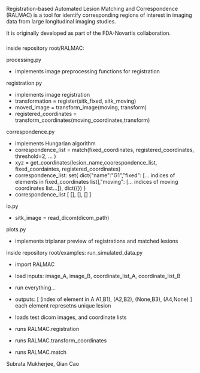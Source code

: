 Registration-based Automated Lesion Matching and Correspondence (RALMAC) is a tool for identify corresponding regions of interest in imaging data from large longitudinal imaging studies. 

It is originally developed as part of the FDA-Novartis collaboration.

##### 

inside repository root/RALMAC:

processing.py
* implements image preprocessing functions for registration

registration.py
* implements image registration
* transformation = register(sitk_fixed, sitk_moving)
* moved_image = transform_image(moving, transform)
* registered_coordinates = transform_coordinates(moving_coordinates,transform)

correspondence.py
* implements Hungarian algorithm
* correspondence_list = match(fixed_coordinates, registered_coordinates, threshold=2, ... )
* xyz = get_coordinates(lesion_name,coorespondence_list, fixed_coordaintes, registered_coordinates)
* correspondence_list: set{ dict{"name":"G1","fixed": [... indices of elements in fixed_coordinates list],"moving": [... indices of moving coordinates list...]}, dict({}) }
* correspondence_list [ [], [], [] ]

io.py
* sitk_image = read_dicom(dicom_path)

plots.py
* implements triplanar preview of registrations and matched lesions

inside repository root/examples:
run_simulated_data.py
* import RALMAC

* load inputs: image_A, image_B, coordinate_list_A, coordinate_list_B
* run everything...
* outputs: [ (index of element in A A1,B1), (A2,B2), (None,B3), (A4,None) ] each element represetns unique lesion
  
* loads test dicom images, and coordinate lists
* runs RALMAC.registration
* runs RALMAC.transform_coordinates
* runs RALMAC.match

Subrata Mukherjee, Qian Cao
